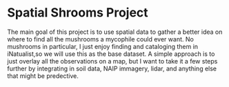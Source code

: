 # Spatial Shrooms Project

The main goal of this project is to use spatial data to gather a better idea on where to find all the mushrooms a mycophile could ever want. No mushrooms in particular, I just enjoy finding and cataloging them in iNatualist,so we will use this as the base dataset. A simple approach is to just overlay all the observations on a map, but I want to take it a few steps further by integrating in soil data, NAIP immagery, lidar, and anything else that might be predective. 



